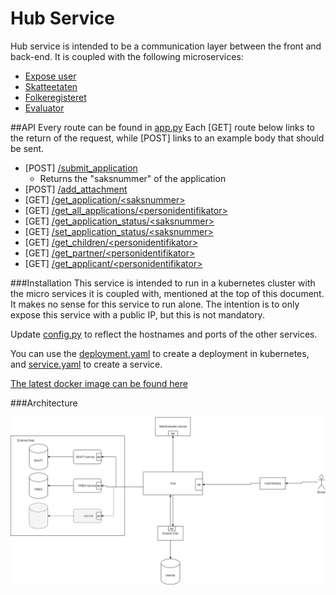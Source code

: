 # Hub Service

Hub service is intended to be a communication layer between the front and back-end.
It is coupled with the following microservices:
* [Expose user](https://github.com/Digihelgeland-Sommercamp/exposeUser)
* [Skatteetaten](https://github.com/Digihelgeland-Sommercamp/skatteservice)
* [Folkeregisteret](https://github.com/Digihelgeland-Sommercamp/fregService)
* [Evaluator](https://github.com/Digihelgeland-Sommercamp/evaluator)

##API
Every route can be found in [app.py](https://github.com/Digihelgeland-Sommercamp/hubService/blob/main/app.py)
Each [GET] route below links to the return of the request, while [POST] links to an example body that should be sent.

* [POST] [/submit_application]()
  * Returns the "saksnummer" of the application
* [POST] [/add_attachment]()
* [GET] [/get_application/\<saksnummer>]()
* [GET] [/get_all_applications/\<personidentifikator>]()
* [GET] [/get_application_status/\<saksnummer>]()
* [GET] [/set_application_status/\<saksnummer>]()
* [GET] [/get_children/\<personidentifikator>]()
* [GET] [/get_partner/\<personidentifikator>]()
* [GET] [/get_applicant/\<personidentifikator>]()

###Installation
This service is intended to run in a kubernetes cluster with the micro services it is coupled with, mentioned at the top of this document. It makes no sense for this service to run alone.
The intention is to only expose this service with a public IP, but this is not mandatory.

Update [config.py](https://github.com/Digihelgeland-Sommercamp/hubService/blob/main/classFolder/config.py) to reflect the hostnames and ports of the other services.

You can use the [deployment.yaml](https://github.com/Digihelgeland-Sommercamp/hubService/blob/main/deployment.yaml) to create a deployment in kubernetes, and [service.yaml](https://github.com/Digihelgeland-Sommercamp/hubService/blob/main/service.yaml) to create a service.

[The latest docker image can be found here](https://hub.docker.com/repository/docker/johannesdigdir/hub_service)

###Architecture

![alt text](https://github.com/Altinn/summer-camp-2021/blob/main/Documentation/Architecture/Microservice%20overview.png "Picture of the architecture and coupling of the services")